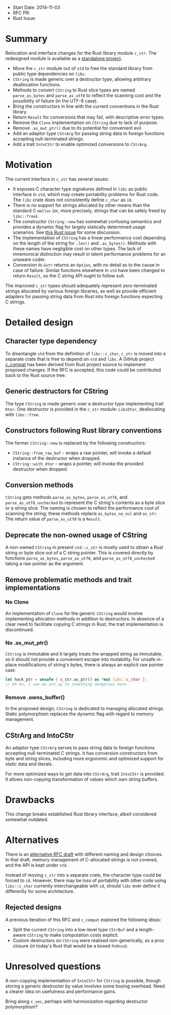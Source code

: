 - Start Date: 2014-11-03
- RFC PR: 
- Rust Issue: 

# Summary

Relocation and interface changes for the Rust library module `c_str`.
The redesigned module is available as a
[standalone project](https://github.com/mzabaluev/rust-c-compat).

* Move the `c_str` module out of `std` to free the standard library from
  public type dependencies on `libc`.
* `CString` is made generic over a destructor type, allowing arbitrary
  deallocation functions.
* Methods to convert `CString` to Rust slice types are named
  `parse_as_bytes` and `parse_as_utf8` to reflect the scanning cost and
  the possibility of failure (in the UTF-8 case).
* Bring the constructors in line with the current conventions in the Rust
  library.
* Return `Result` for conversions that may fail, with descriptive error types.
* Remove the `Clone` implementation on `CString` due to lack of purpose.
* Remove `.as_mut_ptr()` due to its potential for convenient evil.
* Add an adaptor type `CStrArg` for passing string data to foreign functions
  accepting null-terminated strings.
* Add a trait `IntoCStr` to enable optimized conversions to `CStrArg`.

# Motivation

The current interface in `c_str` has several issues:

* It exposes C character type signatures defined in `libc` as public
  interface in `std`, which may create portability problems for Rust code.
  The `libc` crate does not consistently define `c_char` as `i8`.
* There is no support for strings allocated by other means than the
  standard C `malloc` (or, more precisely, strings that can be safely
  freed by `libc::free`).
* The constructor `CString::new` has somewhat confusing semantics and
  provides a dynamic flag for largely statically determined usage
  scenarios.
  See [this Rust issue](https://github.com/rust-lang/rust/issues/18117)
  for some discussion.
* The implementation of `CString` has a linear performance cost depending
  on the length of the string for `.len()` and `.as_bytes()`. Methods
  with these names have negligible cost on other types. The lack of
  mnemonical distinction may result in latent performance problems for an
  unaware coder.
* Conversion to `&str` returns an `Option`, with no detail as to the cause
  in case of failure. Similar functions elsewhere in `std` have been changed
  to return `Result`, so the C string API ought to follow suit.

The improved `c_str` types should adequately represent zero-terminated
strings allocated by various foreign libraries, as well as provide
efficient adapters for passing string data from Rust into foreign
functions expecting C strings.

# Detailed design

## Character type dependency

To disentangle `std` from the definition of `libc::c_char`,
`c_str` is moved into a separate crate that is free to depend on `std`
and `libc`. A GitHub project
[c_compat](https://github.com/mzabaluev/rust-c-compat) has been
derived from Rust project source to implement proposed changes.
If the RFC is accepted, this code could be contributed back to the Rust
source tree.

## Generic destructors for CString

The type `CString` is made generic over a destructor type implementing
trait `Dtor`. One destructor is provided in the `c_str` module:
`LibcDtor`, deallocating with `libc::free`.

## Constructors following Rust library conventions

The former `CString::new` is replaced by the following constructors:

* `CString::from_raw_buf` - wraps a raw pointer, will invoke a default
  instance of the destructor when dropped.
* `CString::with_dtor` - wraps a pointer, will invoke the provided destructor
  when dropped.

## Conversion methods

`CString` gets methods `parse_as_bytes`, `parse_as_utf8`, and
`parse_as_utf8_unchecked` to represent the C string's contents as a byte slice
or a string slice. The naming is chosen to reflect the performance cost of
scanning the string; these methods replace `as_bytes_no_nul` and
`as_str`. The return value of `parse_as_utf8` is a
`Result`.

## Deprecate the non-owned usage of CString

A non-owned `CString` in present `std::c_str` is mostly used to
obtain a Rust string or byte slice out of a C string pointer.
This is covered directly by functions `parse_as_bytes`, `parse_as_utf8`,
and `parse_as_utf8_unchecked` taking a raw pointer as the argument.

## Remove problematic methods and trait implementations

### No Clone

An implementation of `Clone` for the generic `CString` would involve
implementing allocation methods in addition to destructors. In absence of
a clear need to facilitate copying C strings in Rust, the trait implementation
is discontinued.

### No .as_mut_ptr()

`CString` is immutable and it largely treats the wrapped
string as immutable, so it should not provide a convenient 
escape into mutability.
For unsafe in-place modifications of string's bytes, there is
always an explicit raw pointer cast:
````rust
let hack_ptr = unsafe { c_str.as_ptr() as *mut libc::c_char };
// Ah-ha, I see we are up to something dangerous here
````

### Remove .owns_buffer()

In the proposed design, `CString` is dedicated to managing allocated strings.
Static polymorphism replaces the dynamic flag with regard to memory management.

## CStrArg and IntoCStr

An adaptor type `CStrArg` serves to pass string data to foreign functions
accepting null-terminated C strings. It has conversion constructors from
byte and string slices, including more ergonomic and optimized support
for static data and literals.

For more optimized ways to get data into `CStrArg`, trait `IntoCStr`
is provided. It allows non-copying transformation of values which own string
buffers.

# Drawbacks

This change breaks established Rust library interface, albeit considered
somewhat outdated.

# Alternatives

There is an [alternative RFC draft](https://github.com/rust-lang/rfcs/pull/494)
with different naming and design choices. In that draft, memory management of
C-allocated strings is not covered, and the API is kept under `std`.

Instead of moving `c_str` into a separate crate, the character type could
be forced to `i8`. However, there may be loss of portability with other code
using `libc::c_char` currently interchangeable with `i8`, should `libc` ever
define it differently for some architecture.

## Rejected designs

A previous iteration of this RFC and `c_compat` explored the following ideas:

* Split the current `CString` into a low-level type `CStrBuf` and
  a length-aware `CString` to make computation costs explicit.
* Custom destructors on `CString` were realised non-generically,
  as a proc closure (in today's Rust that would be a boxed `FnOnce`).

# Unresolved questions

A non-copying implementation of `IntoCStr` for `CString` is possible,
though storing a generic destructor by value involves some boxing
overhead. Need a clearer idea on usefulness and performance gains.

Bring along `c_vec`, perhaps with harmonization regarding
destructor polymorphism?
